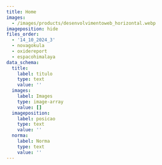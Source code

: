 ```yaml
---
title: Home
images:
  - /images/products/desenvolvimentoweb_horizontal.webp
imageposition: hide
files_order:
  - '14_10_2024_3'
  - novagokula
  - oxidereport
  - espacohimalaya
data_schema:
  title:
    label: titulo
    type: text
    value: ''
  images:
    label: Images
    type: image-array
    value: []
  imageposition:
    label: posicao
    type: text
    value: ''
  norma:
    label: Norma
    type: text
    value: ''
---
```

<list title="Portfólio"/>